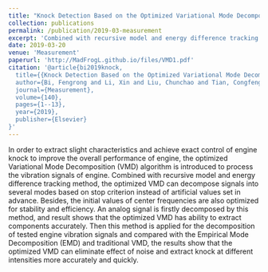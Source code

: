 ```yaml
---
title: "Knock Detection Based on the Optimized Variational Mode Decomposition"
collection: publications
permalink: /publication/2019-03-measurement
excerpt: 'Combined with recursive model and energy difference tracking method, the optimized VMD can decompose signals into several modes based on stop criterion instead of artificial values set in advance.'
date: 2019-03-20
venue: 'Measurement'
paperurl: 'http://MadFrogL.github.io/files/VMD1.pdf'
citation: '@article{bi2019knock,
  title={{Knock Detection Based on the Optimized Variational Mode Decomposition}},
  author={Bi, Fengrong and Li, Xin and Liu, Chunchao and Tian, Congfeng and Ma, Teng and Yang, Xiao},
  journal={Measurement},
  volume={140},
  pages={1--13},
  year={2019},
  publisher={Elsevier}
}'
---
```


In order to extract slight characteristics and achieve exact control of engine knock to improve the overall performance of engine, the optimized Variational Mode Decomposition (VMD) algorithm is introduced to process the vibration signals of engine. Combined with recursive model and energy difference tracking method, the optimized VMD can decompose signals into several modes based on stop criterion instead of artificial values set in advance. Besides, the initial values of center frequencies are also optimized for stability and efficiency. An analog signal is firstly decomposed by this method, and result shows that the optimized VMD has ability to extract components accurately. Then this method is applied for the decomposition of tested engine vibration signals and compared with the Empirical Mode Decomposition (EMD) and traditional VMD, the results show that the optimized VMD can eliminate effect of noise and extract knock at different intensities more accurately and quickly.
